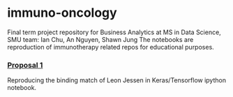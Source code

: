 # immuno-oncology
Final term project repository for Business Analytics at MS in Data Science, SMU
team: Ian Chu, An Nguyen, Shawn Jung 
The notebooks are reproduction of immunotherapy related repos for educational purposes.

### [Proposal 1](../variation_leonjessen/binding_match.ipynb)
Reproducing the binding match of Leon Jessen in Keras/Tensorflow ipython notebook. 


